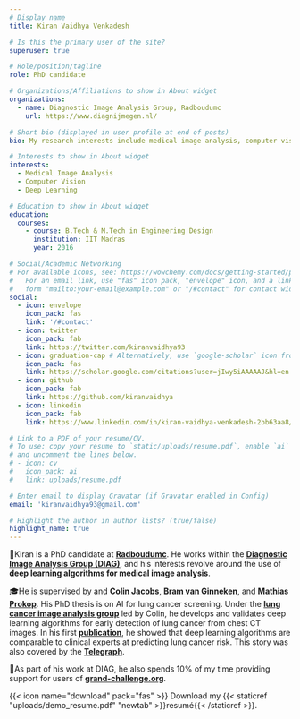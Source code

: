 ```yaml
---
# Display name
title: Kiran Vaidhya Venkadesh

# Is this the primary user of the site?
superuser: true

# Role/position/tagline
role: PhD candidate

# Organizations/Affiliations to show in About widget
organizations:
  - name: Diagnostic Image Analysis Group, Radboudumc
    url: https://www.diagnijmegen.nl/

# Short bio (displayed in user profile at end of posts)
bio: My research interests include medical image analysis, computer vision, and machine learning

# Interests to show in About widget
interests:
  - Medical Image Analysis
  - Computer Vision
  - Deep Learning

# Education to show in About widget
education:
  courses:
    - course: B.Tech & M.Tech in Engineering Design
      institution: IIT Madras
      year: 2016

# Social/Academic Networking
# For available icons, see: https://wowchemy.com/docs/getting-started/page-builder/#icons
#   For an email link, use "fas" icon pack, "envelope" icon, and a link in the
#   form "mailto:your-email@example.com" or "/#contact" for contact widget.
social:
  - icon: envelope
    icon_pack: fas
    link: '/#contact'
  - icon: twitter
    icon_pack: fab
    link: https://twitter.com/kiranvaidhya93
  - icon: graduation-cap # Alternatively, use `google-scholar` icon from `ai` icon pack
    icon_pack: fas
    link: https://scholar.google.com/citations?user=jIwy5iAAAAAJ&hl=en
  - icon: github
    icon_pack: fab
    link: https://github.com/kiranvaidhya
  - icon: linkedin
    icon_pack: fab
    link: https://www.linkedin.com/in/kiran-vaidhya-venkadesh-2bb63aa8/

# Link to a PDF of your resume/CV.
# To use: copy your resume to `static/uploads/resume.pdf`, enable `ai` icons in `params.toml`,
# and uncomment the lines below.
# - icon: cv
#   icon_pack: ai
#   link: uploads/resume.pdf

# Enter email to display Gravatar (if Gravatar enabled in Config)
email: 'kiranvaidhya93@gmail.com'

# Highlight the author in author lists? (true/false)
highlight_name: true
---
```


🏥Kiran is a PhD candidate at **[Radboudumc](https://www.radboudumc.nl)**. He works within the **[Diagnostic Image Analysis Group (DIAG)](https://www.diagnijmegen.nl)**, and his interests revolve around the use of **deep learning algorithms for medical image analysis**.

🎓He is supervised by and [**Colin Jacobs**](https://www.diagnijmegen.nl/people/colin-jacobs/), [**Bram van Ginneken**](https://www.diagnijmegen.nl/people/bram-van-ginneken/), and [**Mathias Prokop**](https://www.diagnijmegen.nl/people/mathias-prokop/). His PhD thesis is on AI for lung cancer screening. Under the [**lung cancer image analysis group**](https://www.diagnijmegen.nl/research/lung-cancer-image-analysis/) led by Colin, he develops and validates deep learning algorithms for early detection of lung cancer from chest CT images. In his first [**publication**](https://pubs.rsna.org/doi/full/10.1148/radiol.2021204433), he showed that deep learning algorithms are comparable to clinical experts at predicting lung cancer risk. This story was also covered by the **[Telegraph](https://www.telegraph.co.uk/news/2021/05/18/artificial-intelligence-just-good-picking-lung-cancer-doctors/)**.

🔮As part of his work at DIAG, he also spends 10% of my time providing support for users of **[grand-challenge.org](https://grand-challenge.org)**. 

{{< icon name="download" pack="fas" >}} Download my {{< staticref "uploads/demo_resume.pdf" "newtab" >}}resumé{{< /staticref >}}.
